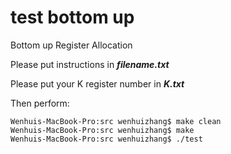 # test bottom up
Bottom up Register Allocation



Please put instructions in ***filename.txt***

Please put your K register number in ***K.txt***


Then perform:

```
Wenhuis-MacBook-Pro:src wenhuizhang$ make clean 
Wenhuis-MacBook-Pro:src wenhuizhang$ make
Wenhuis-MacBook-Pro:src wenhuizhang$ ./test
